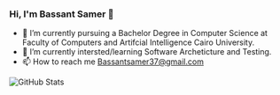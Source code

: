 ### Hi, I'm Bassant Samer 👋


- 🔭 I’m currently pursuing a Bachelor Degree in Computer Science at Faculty of Computers and Artifcial Intelligence Cairo University.
- 🌱 I’m currently intersted/learning Software Archeticture and Testing.
- 📫 How to reach me Bassantsamer37@gmail.com

![GitHub Stats](https://github-readme-stats.vercel.app/api?username=bassantsamerr&theme=radical)




